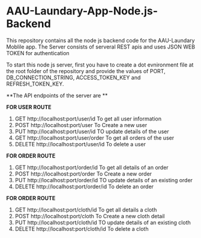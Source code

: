 # AAU-Laundary-App-Node.js-Backend
This repository contains all the node js backend code for the AAU-Laundary Moblile app. The Server consists of serveral REST apis and uses JSON WEB TOKEN for authentication

To start this node js server, first you have to create a dot evnironment file at the root folder of the repository and provide the values of PORT, DB_CONNECTION_STRING, ACCESS_TOKEN_KEY and REFRESH_TOKEN_KEY.

**The API endpoints of the server are **

**FOR USER ROUTE**

  1. GET http://localhost:port/user/id  To get all user information
  2. POST http://localhost:port/user    To Create a new user 
  3. PUT http://localhost:port/user/id  TO update details of the user
  4. GET http://localhost:port/user/order To get all orders of the user
  5. DELETE http://localhost:port/user/id  To delete a user
  
**FOR ORDER ROUTE**

  1. GET http://localhost:port/order/id  To get all details of an order 
  2. POST http://localhost:port/order    To Create a new order 
  3. PUT http://localhost:port/order/id  TO update details of an existing order
  4. DELETE http://localhost:port/order/id  To delete an order

**FOR ORDER ROUTE**

  1. GET http://localhost:port/cloth/id  To get all details a cloth
  2. POST http://localhost:port/cloth    To Create a new cloth detail 
  3. PUT http://localhost:port/cloth/id  TO update details of an existing cloth
  4. DELETE http://localhost:port/cloth/id  To delete a cloth

